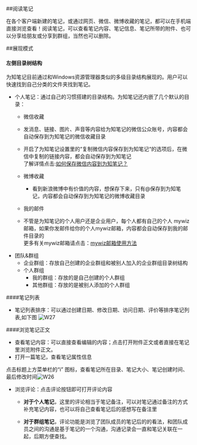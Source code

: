 ##阅读笔记

在各个客户端新建的笔记，或通过网页、微信、微博收藏的笔记，都可以在手机端直接浏览查看！阅读笔记，可以查看笔记内容、笔记信息、笔记所带的附件、也可以分享给朋友或分享到群组，当然也可以删除。


##展现模式
#### 左侧目录树结构
为知笔记目前通过和Windows资源管理器类似的多级目录结构展现的。用户可以快速找到自己分类的文件夹找到笔记。
+ 个人笔记：通过自己的习惯搭建的目录结构。为知笔记还内嵌了几个默认的目录：
   + 微信收藏

    + 发消息、链接、图片、声音等内容给为知笔记的微信公众账号，内容都会自动保存到为知笔记的微信收藏目录

    + 开启了为知笔记设置里的“复制微信内容保存到为知笔记“的选项后，在微信中复制的链接内容，都会自动保存到为知笔记</br>了解详情点击:[如何保存微信内容到为知笔记？](http://blog.wiz.cn/wiz-wechat.html)

   +  微博收藏

        + 看到新浪微博中有价值的内容，想保存下来，只有@保存到为知笔记，内容都会自动保存到为知笔记的微博收藏目录</br>

  + 我的邮件

   + 不管是为知笔记的个人用户还是企业用户，每个人都有自己的个人 mywiz 邮箱，如果你发邮件给你的个人mywiz邮箱，内容都会自动保存到我的邮件目录的 </br>
更多有关mywiz邮箱请点击：[mywiz邮箱使用方法](http://blog.wiz.cn/wiz-mywiz.html)
+ 团队&群组
    + 企业群组：存放自己创建的企业群组和被别人加入的企业群组目录树结构
    + 个人群组
       + 我的群组：存放的是自己创建的个人群组
       + 其他群组：存放的是被别人添加的个人群组

####笔记列表
 + 笔记列表排序：可以通过创建日期、修改日期、访问日期、评价等排序笔记列表,如下图
 ![W27](W27.jpg)


####浏览笔记正文
+ 查看笔记内容：可以直接查看编辑的内容；点击打开附件正文或者直接在笔记里浏览附件正文。
+ 打开一篇笔记，查看笔记属性信息

点击标题上方菜单栏的“i” 图标，查看笔记所在目录、笔记大小、笔记创建时间、最后修改时间![W26](W26.jpg)

+ 浏览评论：点击评论按钮即可打开评论内容

  + **对于个人笔记**，这里的评论相当于笔记备注，可以对笔记通过备注的方式补充笔记内容，也可以将自己查看笔记后的感想写在备注里

  + **对于群组笔记**，评论功能是浏览了团队成员的笔记后的的看法，和团队成员之间的沟通是基于笔记的一个沟通，沟通记录会一直和笔记关联在一起，后期方便查找。

